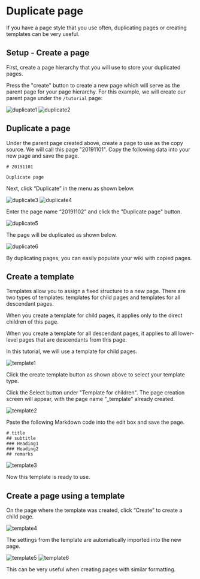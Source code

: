 # Duplicate page

If you have a page style that you use often, duplicating pages or creating templates can be very useful.

## Setup - Create a page

First, create a page hierarchy that you will use to store your duplicated pages.

Press the "create" button to create a new page which will serve as the parent page for your page hierarchy.  For this example, we will create our parent page under the `/tutorial` page:

<img :src="$withBase('/assets/images/duplicate1.png')" alt="duplicate1">

<img :src="$withBase('/assets/images/duplicate2.png')" alt="duplicate2">

## Duplicate a page

Under the parent page created above, create a page to use as the copy source.  We will call this page "20191101".  Copy the following data into your new page and save the page.

```
# 20191101

Duplicate page
```

Next, click “Duplicate” in the menu as shown below.

<img :src="$withBase('/assets/images/duplicate3.png')" alt="duplicate3">

<img :src="$withBase('/assets/images/duplicate4.png')" alt="duplicate4">

Enter the page name “20191102” and click the "Duplicate page" button.

<img :src="$withBase('/assets/images/duplicate5.png')" alt="duplicate5">

The page will be duplicated as shown below.

<img :src="$withBase('/assets/images/duplicate6.png')" alt="duplicate6">

By duplicating pages, you can easily populate your wiki with copied pages.

## Create a template

Templates allow you to assign a fixed structure to a new page.
There are two types of templates: templates for child pages and templates for all descendant pages.

When you create a template for child pages, it applies only to the direct children of this page.

When you create a template for all descendant pages, it applies to all lower-level pages that are descendants from this page.

In this tutorial, we will use a template for child pages.

<img :src="$withBase('/assets/images/template1.png')" alt="template1">

Click the create template button as shown above to select your template type.

[//]: <> (TODO: 下のイメージでEditからSelectに変わっってください。Editはちょっと変です。)
Click the Select button under "Template for children".
The page creation screen will appear, with the page name "_template" already created.

<img :src="$withBase('/assets/images/template2.png')" alt="template2">

Paste the following Markdown code into the edit box and save the page.

```
# title
## subtitle
### Heading1
### Heading2
## remarks
```

<img :src="$withBase('/assets/images/template3.png')" alt="template3">

Now this template is ready to use.

## Create a page using a template

On the page where the template was created, click “Create” to create a child page.

<img :src="$withBase('/assets/images/template4.png')" alt="template4">

The settings from the template are automatically imported into the new page.

<img :src="$withBase('/assets/images/template5.png')" alt="template5">

<img :src="$withBase('/assets/images/template6.png')" alt="template6">

This can be very useful when creating pages with similar formatting.
